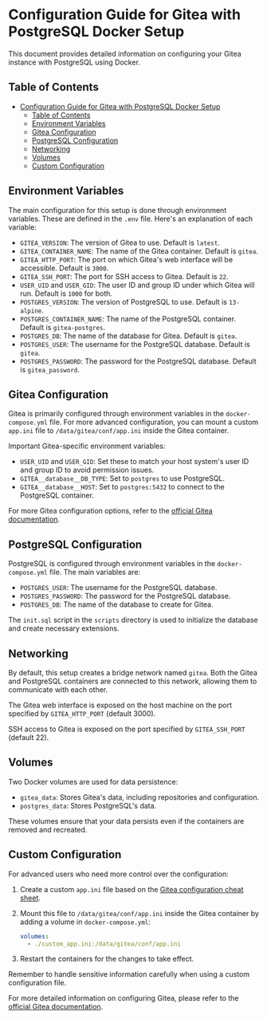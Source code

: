 # Configuration Guide for Gitea with PostgreSQL Docker Setup

This document provides detailed information on configuring your Gitea instance with PostgreSQL using Docker.

## Table of Contents

- [Configuration Guide for Gitea with PostgreSQL Docker Setup](#configuration-guide-for-gitea-with-postgresql-docker-setup)
  - [Table of Contents](#table-of-contents)
  - [Environment Variables](#environment-variables)
  - [Gitea Configuration](#gitea-configuration)
  - [PostgreSQL Configuration](#postgresql-configuration)
  - [Networking](#networking)
  - [Volumes](#volumes)
  - [Custom Configuration](#custom-configuration)

## Environment Variables

The main configuration for this setup is done through environment variables. These are defined in the `.env` file. Here's an explanation of each variable:

- `GITEA_VERSION`: The version of Gitea to use. Default is `latest`.
- `GITEA_CONTAINER_NAME`: The name of the Gitea container. Default is `gitea`.
- `GITEA_HTTP_PORT`: The port on which Gitea's web interface will be accessible. Default is `3000`.
- `GITEA_SSH_PORT`: The port for SSH access to Gitea. Default is `22`.
- `USER_UID` and `USER_GID`: The user ID and group ID under which Gitea will run. Default is `1000` for both.
- `POSTGRES_VERSION`: The version of PostgreSQL to use. Default is `13-alpine`.
- `POSTGRES_CONTAINER_NAME`: The name of the PostgreSQL container. Default is `gitea-postgres`.
- `POSTGRES_DB`: The name of the database for Gitea. Default is `gitea`.
- `POSTGRES_USER`: The username for the PostgreSQL database. Default is `gitea`.
- `POSTGRES_PASSWORD`: The password for the PostgreSQL database. Default is `gitea_password`.

## Gitea Configuration

Gitea is primarily configured through environment variables in the `docker-compose.yml` file. For more advanced configuration, you can mount a custom `app.ini` file to `/data/gitea/conf/app.ini` inside the Gitea container.

Important Gitea-specific environment variables:

- `USER_UID` and `USER_GID`: Set these to match your host system's user ID and group ID to avoid permission issues.
- `GITEA__database__DB_TYPE`: Set to `postgres` to use PostgreSQL.
- `GITEA__database__HOST`: Set to `postgres:5432` to connect to the PostgreSQL container.

For more Gitea configuration options, refer to the [official Gitea documentation](https://docs.gitea.io/en-us/config-cheat-sheet/).

## PostgreSQL Configuration

PostgreSQL is configured through environment variables in the `docker-compose.yml` file. The main variables are:

- `POSTGRES_USER`: The username for the PostgreSQL database.
- `POSTGRES_PASSWORD`: The password for the PostgreSQL database.
- `POSTGRES_DB`: The name of the database to create for Gitea.

The `init.sql` script in the `scripts` directory is used to initialize the database and create necessary extensions.

## Networking

By default, this setup creates a bridge network named `gitea`. Both the Gitea and PostgreSQL containers are connected to this network, allowing them to communicate with each other.

The Gitea web interface is exposed on the host machine on the port specified by `GITEA_HTTP_PORT` (default 3000).

SSH access to Gitea is exposed on the port specified by `GITEA_SSH_PORT` (default 22).

## Volumes

Two Docker volumes are used for data persistence:

- `gitea_data`: Stores Gitea's data, including repositories and configuration.
- `postgres_data`: Stores PostgreSQL's data.

These volumes ensure that your data persists even if the containers are removed and recreated.

## Custom Configuration

For advanced users who need more control over the configuration:

1. Create a custom `app.ini` file based on the [Gitea configuration cheat sheet](https://docs.gitea.io/en-us/config-cheat-sheet/).
2. Mount this file to `/data/gitea/conf/app.ini` inside the Gitea container by adding a volume in `docker-compose.yml`:

   ```yaml
   volumes:
     - ./custom_app.ini:/data/gitea/conf/app.ini
   ```

3. Restart the containers for the changes to take effect.

Remember to handle sensitive information carefully when using a custom configuration file.

For more detailed information on configuring Gitea, please refer to the [official Gitea documentation](https://docs.gitea.io/).
